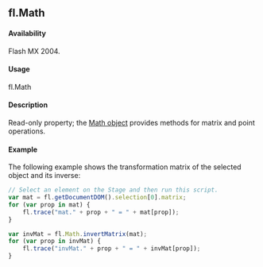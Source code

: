 ## fl.Math

#### Availability

Flash MX 2004.

#### Usage

fl.Math

#### Description

Read-only property; the [Math object](../Math_object/Math_summary.md) provides methods for matrix and point operations.

#### Example

The following example shows the transformation matrix of the selected object and its inverse:

```javascript
// Select an element on the Stage and then run this script.
var mat = fl.getDocumentDOM().selection[0].matrix;
for (var prop in mat) {
    fl.trace("mat." + prop + " = " + mat[prop]);
}

var invMat = fl.Math.invertMatrix(mat);
for (var prop in invMat) {
    fl.trace("invMat." + prop + " = " + invMat[prop]);
}
```
